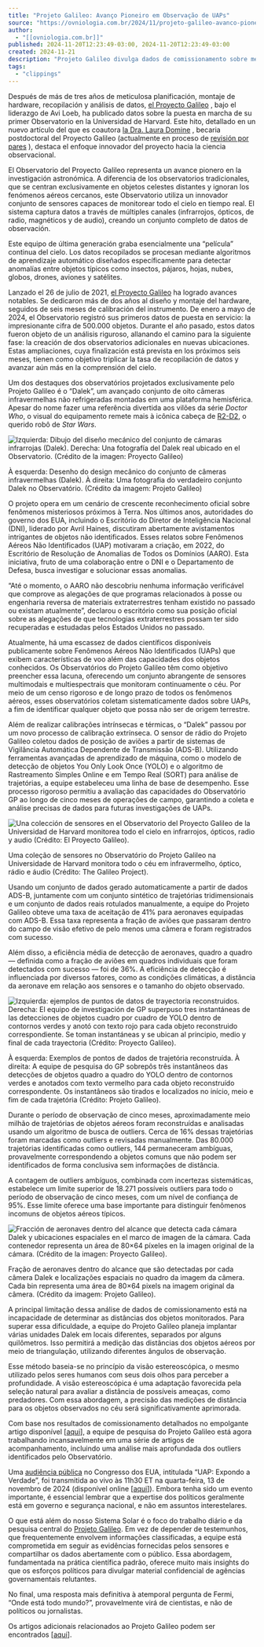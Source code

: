 ```yaml
---
title: "Projeto Galileo: Avanço Pioneiro em Observação de UAPs"
source: "https://ovniologia.com.br/2024/11/projeto-galileo-avanco-pioneiro-em-observacao-de-uaps.html"
author:
  - "[[ovniologia.com.br]]"
published: 2024-11-20T12:23:49-03:00, 2024-11-20T12:23:49-03:00
created: 2024-11-21
description: "Projeto Galileo divulga dados de comissionamento sobre meio milhão de objetos aéreos: seriam alguns deles UAPs?"
tags:
  - "clippings"
---
```

Después de más de tres años de meticulosa planificación, montaje de hardware, recopilación y análisis de datos, [el Proyecto Galileo](https://projects.iq.harvard.edu/galileo) , bajo el liderazgo de Avi Loeb, ha publicado datos sobre la puesta en marcha de su primer Observatorio en la Universidad de Harvard. Este hito, detallado en un nuevo artículo del que es coautora [la Dra. Laura Domine](https://itc.cfa.harvard.edu/people/laura-domine) , becaria postdoctoral del Proyecto Galileo (actualmente en proceso de [revisión por pares](https://projects.iq.harvard.edu/galileo/publications-highlight) ), destaca el enfoque innovador del proyecto hacia la ciencia observacional.

El Observatorio del Proyecto Galileo representa un avance pionero en la investigación astronómica. A diferencia de los observatorios tradicionales, que se centran exclusivamente en objetos celestes distantes y ignoran los fenómenos aéreos cercanos, este Observatorio utiliza un innovador conjunto de sensores capaces de monitorear todo el cielo en tiempo real. El sistema captura datos a través de múltiples canales (infrarrojos, ópticos, de radio, magnéticos y de audio), creando un conjunto completo de datos de observación.

Este equipo de última generación graba esencialmente una “película” continua del cielo. Los datos recopilados se procesan mediante algoritmos de aprendizaje automático diseñados específicamente para detectar anomalías entre objetos típicos como insectos, pájaros, hojas, nubes, globos, drones, aviones y satélites.

Lanzado el 26 de julio de 2021, [el Proyecto Galileo](https://projects.iq.harvard.edu/galileo/public-announcement) ha logrado avances notables. Se dedicaron más de dos años al diseño y montaje del hardware, seguidos de seis meses de calibración del instrumento. De enero a mayo de 2024, el Observatorio registró sus primeros datos de puesta en servicio: la impresionante cifra de 500.000 objetos. Durante el año pasado, estos datos fueron objeto de un análisis riguroso, allanando el camino para la siguiente fase: la creación de dos observatorios adicionales en nuevas ubicaciones. Estas ampliaciones, cuya finalización está prevista en los próximos seis meses, tienen como objetivo triplicar la tasa de recopilación de datos y avanzar aún más en la comprensión del cielo.

Um dos destaques dos observatórios projetados exclusivamente pelo Projeto Galileo é o “Dalek”, um avançado conjunto de oito câmeras infravermelhas não refrigeradas montadas em uma plataforma hemisférica. Apesar do nome fazer uma referência divertida aos vilões da série *Doctor Who*, o visual do equipamento remete mais à icônica cabeça de [R2-D2](https://en.wikipedia.org/wiki/R2-D2), o querido robô de *Star Wars*.

![Izquierda: Dibujo del diseño mecánico del conjunto de cámaras infrarrojas (Dalek). Derecha: Una fotografía del Dalek real ubicado en el Observatorio. (Crédito de la imagen: Proyecto Galileo)](https://thedebrief.b-cdn.net/wp-content/uploads/2024/11/Dalek.jpg)

À esquerda: Desenho do design mecânico do conjunto de câmeras infravermelhas (Dalek). À direita: Uma fotografia do verdadeiro conjunto Dalek no Observatório. (Crédito da imagem: Projeto Galileo)

O projeto opera em um cenário de crescente reconhecimento oficial sobre fenômenos misteriosos próximos à Terra. Nos últimos anos, autoridades do governo dos EUA, incluindo o Escritório do Diretor de Inteligência Nacional (DNI), liderado por Avril Haines, discutiram abertamente avistamentos intrigantes de objetos não identificados. Esses relatos sobre Fenômenos Aéreos Não Identificados (UAP) motivaram a criação, em 2022, do Escritório de Resolução de Anomalias de Todos os Domínios (AARO). Esta iniciativa, fruto de uma colaboração entre o DNI e o Departamento de Defesa, busca investigar e solucionar essas anomalias.

“Até o momento, o AARO não descobriu nenhuma informação verificável que comprove as alegações de que programas relacionados à posse ou engenharia reversa de materiais extraterrestres tenham existido no passado ou existam atualmente”, declarou o escritório como sua posição oficial sobre as alegações de que tecnologias extraterrestres possam ter sido recuperadas e estudadas pelos Estados Unidos no passado.

Atualmente, há uma escassez de dados científicos disponíveis publicamente sobre Fenômenos Aéreos Não Identificados (UAPs) que exibem características de voo além das capacidades dos objetos conhecidos. Os Observatórios do Projeto Galileo têm como objetivo preencher essa lacuna, oferecendo um conjunto abrangente de sensores multimodais e multiespectrais que monitoram continuamente o céu. Por meio de um censo rigoroso e de longo prazo de todos os fenômenos aéreos, esses observatórios coletam sistematicamente dados sobre UAPs, a fim de identificar qualquer objeto que possa não ser de origem terrestre.

Além de realizar calibrações intrínsecas e térmicas, o “Dalek” passou por um novo processo de calibração extrínseca. O sensor de rádio do Projeto Galileo coletou dados de posição de aviões a partir de sistemas de Vigilância Automática Dependente de Transmissão (ADS-B). Utilizando ferramentas avançadas de aprendizado de máquina, como o modelo de detecção de objetos You Only Look Once (YOLO) e o algoritmo de Rastreamento Simples Online e em Tempo Real (SORT) para análise de trajetórias, a equipe estabeleceu uma linha de base de desempenho. Esse processo rigoroso permitiu a avaliação das capacidades do Observatório GP ao longo de cinco meses de operações de campo, garantindo a coleta e análise precisas de dados para futuras investigações de UAPs.

![Una colección de sensores en el Observatorio del Proyecto Galileo de la Universidad de Harvard monitorea todo el cielo en infrarrojos, ópticos, radio y audio (Crédito: El Proyecto Galileo).](https://thedebrief.b-cdn.net/wp-content/uploads/2024/11/Galileo-1400x790.jpg)

Uma coleção de sensores no Observatório do Projeto Galileo na Universidade de Harvard monitora todo o céu em infravermelho, óptico, rádio e áudio (Crédito: The Galileo Project).

Usando um conjunto de dados gerado automaticamente a partir de dados ADS-B, juntamente com um conjunto sintético de trajetórias tridimensionais e um conjunto de dados reais rotulados manualmente, a equipe do Projeto Galileo obteve uma taxa de aceitação de 41% para aeronaves equipadas com ADS-B. Essa taxa representa a fração de aviões que passaram dentro do campo de visão efetivo de pelo menos uma câmera e foram registrados com sucesso.

Além disso, a eficiência média de detecção de aeronaves, quadro a quadro — definida como a fração de aviões em quadros individuais que foram detectados com sucesso — foi de 36%. A eficiência de detecção é influenciada por diversos fatores, como as condições climáticas, a distância da aeronave em relação aos sensores e o tamanho do objeto observado.

![Izquierda: ejemplos de puntos de datos de trayectoria reconstruidos. Derecha: El equipo de investigación de GP superpuso tres instantáneas de las detecciones de objetos cuadro por cuadro de YOLO dentro de contornos verdes y anotó con texto rojo para cada objeto reconstruido correspondiente. Se toman instantáneas y se ubican al principio, medio y final de cada trayectoria (Crédito: Proyecto Galileo).](https://thedebrief.b-cdn.net/wp-content/uploads/2024/11/UAP-768x899.jpg)

À esquerda: Exemplos de pontos de dados de trajetória reconstruída. À direita: A equipe de pesquisa do GP sobrepôs três instantâneos das detecções de objetos quadro a quadro do YOLO dentro de contornos verdes e anotados com texto vermelho para cada objeto reconstruído correspondente. Os instantâneos são tirados e localizados no início, meio e fim de cada trajetória (Crédito: Projeto Galileo).

Durante o período de observação de cinco meses, aproximadamente meio milhão de trajetórias de objetos aéreos foram reconstruídas e analisadas usando um algoritmo de busca de outliers. Cerca de 16% dessas trajetórias foram marcadas como outliers e revisadas manualmente. Das 80.000 trajetórias identificadas como outliers, 144 permaneceram ambíguas, provavelmente correspondendo a objetos comuns que não podem ser identificados de forma conclusiva sem informações de distância.

A contagem de outliers ambíguos, combinada com incertezas sistemáticas, estabelece um limite superior de 18.271 possíveis outliers para todo o período de observação de cinco meses, com um nível de confiança de 95%. Esse limite oferece uma base importante para distinguir fenômenos incomuns de objetos aéreos típicos.

![Fracción de aeronaves dentro del alcance que detecta cada cámara Dalek y ubicaciones espaciales en el marco de imagen de la cámara. Cada contenedor representa un área de 80×64 píxeles en la imagen original de la cámara. (Crédito de la imagen: Proyecto Galileo).](https://thedebrief.b-cdn.net/wp-content/uploads/2024/11/Dalek-cameras-768x748.jpg)

Fração de aeronaves dentro do alcance que são detectadas por cada câmera Dalek e localizações espaciais no quadro da imagem da câmera. Cada bin representa uma área de 80×64 pixels na imagem original da câmera. (Crédito da imagem: Projeto Galileo).

A principal limitação dessa análise de dados de comissionamento está na incapacidade de determinar as distâncias dos objetos monitorados. Para superar essa dificuldade, a equipe do Projeto Galileo planeja implantar várias unidades Dalek em locais diferentes, separados por alguns quilômetros. Isso permitirá a medição das distâncias dos objetos aéreos por meio de triangulação, utilizando diferentes ângulos de observação.

Esse método baseia-se no princípio da visão estereoscópica, o mesmo utilizado pelos seres humanos com seus dois olhos para perceber a profundidade. A visão estereoscópica é uma adaptação favorecida pela seleção natural para avaliar a distância de possíveis ameaças, como predadores. Com essa abordagem, a precisão das medições de distância para os objetos observados no céu será significativamente aprimorada.

Com base nos resultados de comissionamento detalhados no empolgante artigo disponível \[[aqui](https://projects.iq.harvard.edu/galileo/publications-highlight)\], a equipe de pesquisa do Projeto Galileo está agora trabalhando incansavelmente em uma série de artigos de acompanhamento, incluindo uma análise mais aprofundada dos outliers identificados pelo Observatório.

Uma [audiência pública](https://docs.house.gov/meetings/GO/GO12/20241113/117721/HHRG-118-GO12-20241113-SD001.pdf) no Congresso dos EUA, intitulada “UAP: Expondo a Verdade”, foi transmitida ao vivo às 11h30 ET na quarta-feira, 13 de novembro de 2024 (disponível online \[[aqui](https://www.youtube.com/live/kT2iWKZr0qA)\]). Embora tenha sido um evento importante, é essencial lembrar que a expertise dos políticos geralmente está em governo e segurança nacional, e não em assuntos interestelares.

O que está além do nosso Sistema Solar é o foco do trabalho diário e da pesquisa central do [Projeto Galileo](https://projects.iq.harvard.edu/galileo/). Em vez de depender de testemunhos, que frequentemente envolvem informações classificadas, a equipe está comprometida em seguir as evidências fornecidas pelos sensores e compartilhar os dados abertamente com o público. Essa abordagem, fundamentada na prática científica padrão, oferece muito mais insights do que os esforços políticos para divulgar material confidencial de agências governamentais relutantes.

No final, uma resposta mais definitiva à atemporal pergunta de Fermi, “Onde está todo mundo?”, provavelmente virá de cientistas, e não de políticos ou jornalistas.

Os artigos adicionais relacionados ao Projeto Galileo podem ser encontrados \[[aqui](https://projects.iq.harvard.edu/galileo/publications-highlight)\].